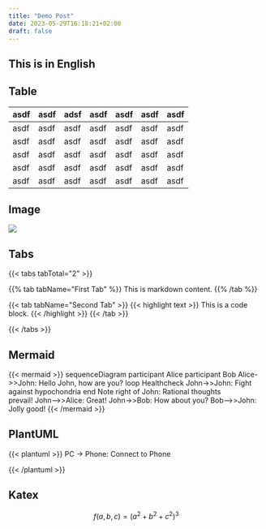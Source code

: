 ```yaml
---
title: "Demo Post"
date: 2023-05-29T16:18:21+02:00
draft: false
---
```


## This is in English

## Table

| asdf | asdf | adsf | asdf | asdf | asdf | asdf |
|------|------|------|------|------|------|------|
| asdf | asdf | asdf    | asdf | asdf | asdf | asdf |
| asdf | asdf | asdf    | asdf | asdf | asdf | asdf |
| asdf | asdf | asdf    | asdf | asdf | asdf | asdf |
| asdf | asdf | asdf    | asdf | asdf | asdf | asdf |
| asdf | asdf | asdf    | asdf | asdf | asdf | asdf |

## Image

![](/images/avatar.png)

## Tabs

{{< tabs tabTotal="2" >}}

{{% tab tabName="First Tab" %}}
This is markdown content.
{{% /tab %}}

{{< tab tabName="Second Tab" >}}
{{< highlight text >}}
This is a code block.
{{< /highlight >}}
{{< /tab >}}

{{< /tabs >}}

## Mermaid

{{< mermaid >}}
sequenceDiagram
participant Alice
participant Bob
Alice->>John: Hello John, how are you?
loop Healthcheck
John->>John: Fight against hypochondria
end
Note right of John: Rational thoughts <br>prevail!
John-->>Alice: Great!
John->>Bob: How about you?
Bob-->>John: Jolly good!
{{< /mermaid >}}

## PlantUML

{{< plantuml >}}
PC -> Phone: Connect to Phone

{{< /plantuml >}}

## Katex

$$
f(a,b,c) = (a^2+b^2+c^2)^3
$$


